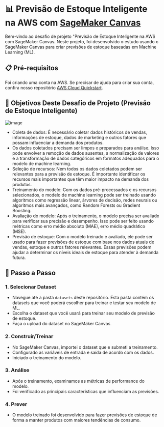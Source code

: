 # 📊 Previsão de Estoque Inteligente na AWS com [SageMaker Canvas](https://aws.amazon.com/pt/sagemaker/canvas/)

Bem-vindo ao desafio de projeto "Previsão de Estoque Inteligente na AWS com SageMaker Canvas. Neste projeto, foi desenvolvido o  estudo usando  o SageMaker Canvas para criar previsões de estoque baseadas em Machine Learning (ML). 

## 📋 Pré-requisitos

Foi criando uma conta na AWS. Se precisar de ajuda para criar sua conta, confira nosso repositório [AWS Cloud Quickstart](https://github.com/digitalinnovationone/aws-cloud-quickstart).


## 🎯 Objetivos Deste Desafio de Projeto (Previsão de Estoque Inteligente)

![image](https://github.com/digitalinnovationone/lab-aws-sagemaker-canvas-estoque/assets/730492/72f5c21f-5562-491e-aa42-2885a3184650)

- Coleta de dados: É necessário coletar dados históricos de vendas, informações de estoque, dados de marketing e outros fatores que possam influenciar a demanda dos produtos.
- Os dados coletados precisam ser limpos e preparados para análise. Isso pode envolver a remoção de dados ausentes, a normalização de valores e a transformação de dados categóricos em formatos adequados para o modelo de machine learning.
- Seleção de recursos: Nem todos os dados coletados podem ser relevantes para a previsão de estoque. É importante identificar os recursos mais importantes que têm maior impacto na demanda dos produtos.
- Treinamento do modelo: Com os dados pré-processados e os recursos selecionados, o modelo de machine learning pode ser treinado usando algoritmos como regressão linear, árvores de decisão, redes neurais ou algoritmos mais avançados, como Random Forests ou Gradient Boosting.
- Avaliação do modelo: Após o treinamento, o modelo precisa ser avaliado para verificar sua precisão e desempenho. Isso pode ser feito usando métricas como erro médio absoluto (MAE), erro médio quadrático (MSE).
- Previsão de estoque: Com o modelo treinado e avaliado, ele pode ser usado para fazer previsões de estoque com base nos dados atuais de vendas, estoque e outros fatores relevantes. Essas previsões podem ajudar a determinar os níveis ideais de estoque para atender à demanda futura.


## 🚀 Passo a Passo

### 1. Selecionar Dataset

-   Navegue até a pasta `datasets` deste repositório. Esta pasta contém os datasets que você poderá escolher para treinar e testar seu modelo de ML.
-   Escolha o dataset que você usará para treinar seu modelo de previsão de estoque.
-   Faça o upload do dataset no SageMaker Canvas.

### 2. Construir/Treinar

-   No SageMaker Canvas, importei o dataset que e submeti a treinamento.
-   Configurado as variáveis de entrada e saída de acordo com os dados.
-   Iniciado o treinamento do modelo. 

### 3. Análise

-   Após o treinamento, examinamos as métricas de performance do modelo.
-   Foi verificado as principais características que influenciam as previsões.

### 4. Prever

-   O modelo treinado foi desenvolvido para fazer previsões de estoque de forma a manter produtos com maiores tendências de consumo.
